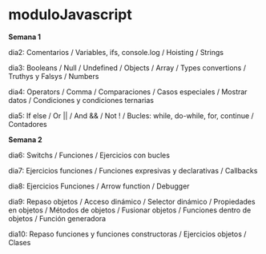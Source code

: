 # moduloJavascript

**Semana 1**

dia2: Comentarios / Variables, ifs, console.log / Hoisting / Strings

dia3: Booleans / Null / Undefined / Objects / Array / Types convertions / Truthys y Falsys / Numbers

dia4: Operators / Comma / Comparaciones / Casos especiales / Mostrar datos / Condiciones y condiciones ternarias

dia5: If else / Or || / And && / Not ! / Bucles: while, do-while, for, continue / Contadores

**Semana 2**

dia6: Switchs / Funciones / Ejercicios con bucles

dia7: Ejercicios funciones / Funciones expresivas y declarativas / Callbacks

dia8: Ejercicios Funciones / Arrow function / Debugger

dia9: Repaso objetos / Acceso dinámico / Selector dinámico / Propiedades en objetos / Métodos de objetos / Fusionar objetos / Funciones dentro de objetos / Función generadora

dia10: Repaso funciones y funciones constructoras / Ejercicios objetos / Clases
